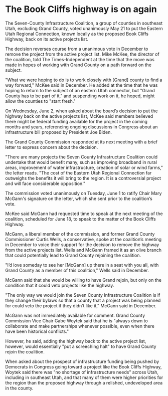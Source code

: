 # The Book Cliffs highway is on again

The Seven-County Infrastructure Coalition, a group of counties in southeast Utah, excluding Grand County, voted unanimously May 21 to put the Eastern Utah Regional Connection, known locally as the proposed Book Cliffs Highway, back on its active projects list.

The decision reverses course from a unanimous vote in December to remove the project from the active project list. Mike McKee, the director of the coalition, told The Times-Independent at the time that the move was made in hopes of working with Grand County on a path forward on the subject.

"What we were hoping to do is to work closely with \[Grand\] county to find a way forward," McKee said in December. He added at the time that he was hoping to return to the subject of an eastern Utah connector, but "Grand County has to be part of it," and suspending work on it, he hoped, might allow the counties to "start fresh."

On Wednesday, June 2, when asked about the board’s decision to put the highway back on the active projects list, McKee said members believed there might be federal funding available for the project in the coming months and years, referencing ongoing discussions in Congress about an infrastructure bill proposed by President Joe Biden.

The Grand County Commission responded at its next meeting with a brief letter to express concern about the decision.

"There are many projects the Seven County Infrastructure Coalition could undertake that would benefit many, such as improving broadband in rural areas, improvement of water infrastructure, creation of solar or wind farms," the letter reads. "The cost of the Eastern Utah Regional Connection far outweighs the benefits it will bring to the region. It is a controversial project and will face considerable opposition."

The commission voted unanimously on Tuesday, June 1 to ratify Chair Mary McGann's signature on the letter, which she sent prior to the coalition’s vote.

McKee said McGann had requested time to speak at the next meeting of the coalition, scheduled for June 18, to speak to the matter of the Book Cliffs Highway.

McGann, a liberal member of the commission, and former Grand County Commissioner Curtis Wells, a conservative, spoke at the coalition’s meeting in December to voice their support for the decision to remove the highway from the active projects list. Wells and McGann framed it as an olive branch that could potentially lead to Grand County rejoining the coalition.

"I’d love someday to see her \[McGann\] up there in a seat with you all, with Grand County as a member of this coalition," Wells said in December.

McGann said that she would be willing to have Grand rejoin, but only on the condition that it could veto projects like the highway.

"The only way we would join the Seven County Infrastructure Coalition is if they change their bylaws so that a county that a project was being planned for could veto the project if they didn’t like it," McGann said in December.

McGann was not immediately available for comment. Grand County Commission Vice Chair Gabe Woytek said that he is "always down to collaborate and make partnerships whenever possible, even when there have been historical conflicts."

However, he said, adding the highway back to the active project list, however, would essentially "put a screeching halt" to have Grand County rejoin the coalition.

When asked about the prospect of infrastructure funding being pushed by Democrats in Congress going toward a project like the Book Cliffs Highway, Woytek said there was "no shortage of infrastructure needs" across Utah, including in southeast Utah, and that many of them were higher priorities for the region than the proposed highway through a relished, undeveloped area in the county.

